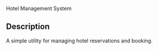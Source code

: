 Hotel Management System

## Description
A simple utility for managing hotel reservations and booking.

